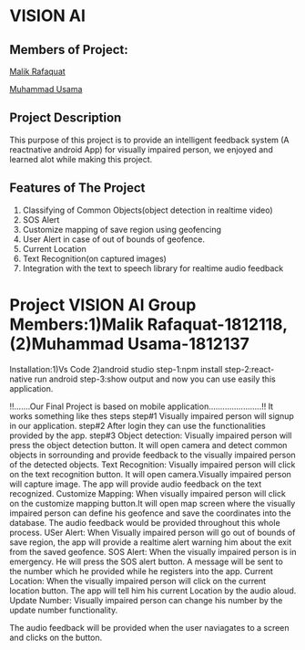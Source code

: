 # VISION AI
## Members of Project:

[Malik Rafaquat](https://github.com/Rafaquatmalik)

[Muhammad Usama](https://github.com/Usama-Faisal)


## Project Description

This purpose of this project is to provide an intelligent feedback system (A reactnative android App) for visually impaired person, we enjoyed and learned alot while making this project.


## Features of The Project

1.  Classifying of Common Objects(object detection in realtime video)
2.  SOS Alert
3.  Customize mapping of save region using geofencing
4.  User Alert in case of out of bounds of geofence.
5.  Current Location
6.  Text Recognition(on captured images)
7.  Integration with the text to speech library for realtime audio feedback

# Project VISION AI Group Members:1)Malik Rafaquat-1812118,(2)Muhammad Usama-1812137
Installation:1)Vs Code 2)android studio 
step-1:npm install
step-2:react-native run android
step-3:show output and now you can use easily this application.

!!.......Our Final Project is based on mobile application.......................!!
It works something like thes steps
step#1
Visually impaired person will signup in our application.
step#2
After login they can use the functionalities provided by the app.
step#3
Object detection:
Visually impaired person will press the object detection button. It will open camera and detect common objects in sorrounding and provide feedback to the visually impaired person of the detected objects.
Text Recognition:
Visually impaired person will click on the text recognition button. It will open camera.Visually impaired person will capture image. The app will provide audio feedback on the text recognized.
Customize Mapping:
When visually impaired person will click on the customize mapping button.It will open map screen where the visually impaired person can define his geofence and save the coordinates into the database. The audio feedback would be provided throughout this whole process.
USer Alert:
When Visually impaired person will go out of bounds of save region, the app will provide a realtime alert warning him about the exit from the saved geofence.
SOS Alert:
When the visually impaired person is in emergency. He will press the SOS alert button. A message will be sent to the number which he provided while he registers into the app.
Current Location:
When the visually impaired person will click on the current location button. The app will tell him his current Location by the audio aloud.
Update Number: Visually impaired person can change his number by the update number functionality.

The audio feedback will be provided when the user naviagates to a screen and clicks on the button.

